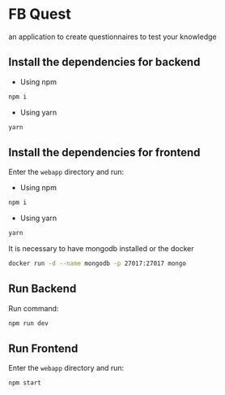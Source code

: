 # FB Quest
an application to create questionnaires to test your knowledge

## Install the dependencies for backend
- Using npm
```bash
npm i
```
- Using yarn
```bash
yarn
```

## Install the dependencies for frontend
Enter the `webapp` directory and run:
- Using npm
```bash
npm i
```
- Using yarn
```bash
yarn
```

It is necessary to have mongodb installed or the docker
```bash
docker run -d --name mongodb -p 27017:27017 mongo
```

## Run Backend
Run command:
```bash
npm run dev
```

## Run Frontend
Enter the `webapp` directory and run:
```bash
npm start
```
